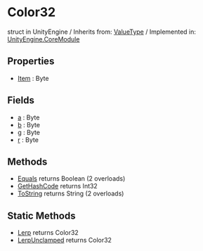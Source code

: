 # Color32
struct in UnityEngine
 / Inherits from: <a href="https://docs.unity3d.com/6000.0/Documentation/ScriptReference/ValueType.html">ValueType</a> / Implemented in: <a href="https://docs.unity3d.com/6000.0/Documentation/ScriptReference/UnityEngine.CoreModule.html">UnityEngine.CoreModule</a>

## Properties
- <a href="https://docs.unity3d.com/6000.0/Documentation/ScriptReference/Color32-Item.html">Item</a> : Byte

## Fields
- <a href="https://docs.unity3d.com/6000.0/Documentation/ScriptReference/Color32-a.html">a</a> : Byte
- <a href="https://docs.unity3d.com/6000.0/Documentation/ScriptReference/Color32-b.html">b</a> : Byte
- <a href="https://docs.unity3d.com/6000.0/Documentation/ScriptReference/Color32-g.html">g</a> : Byte
- <a href="https://docs.unity3d.com/6000.0/Documentation/ScriptReference/Color32-r.html">r</a> : Byte

## Methods
- <a href="https://docs.unity3d.com/6000.0/Documentation/ScriptReference/Color32.Equals.html">Equals</a> returns Boolean (2 overloads)
- <a href="https://docs.unity3d.com/6000.0/Documentation/ScriptReference/Color32.GetHashCode.html">GetHashCode</a> returns Int32
- <a href="https://docs.unity3d.com/6000.0/Documentation/ScriptReference/Color32.ToString.html">ToString</a> returns String (2 overloads)

## Static Methods
- <a href="https://docs.unity3d.com/6000.0/Documentation/ScriptReference/Color32.Lerp.html">Lerp</a> returns Color32
- <a href="https://docs.unity3d.com/6000.0/Documentation/ScriptReference/Color32.LerpUnclamped.html">LerpUnclamped</a> returns Color32
